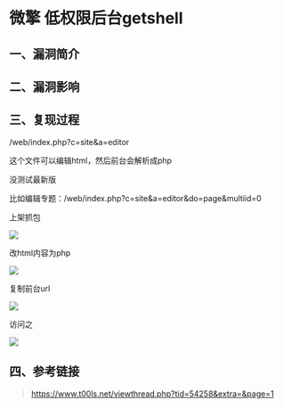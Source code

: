 微擎 低权限后台getshell
=======================

一、漏洞简介
------------

二、漏洞影响
------------

三、复现过程
------------

/web/index.php?c=site&a=editor

这个文件可以编辑html，然后前台会解析成php

没测试最新版

比如编辑专题：/web/index.php?c=site&a=editor&do=page&multiid=0

上架抓包

![](./resource/微擎低权限后台getshell/media/rId24.png)

改html内容为php

![](./resource/微擎低权限后台getshell/media/rId25.png)

复制前台url

![](./resource/微擎低权限后台getshell/media/rId26.png)

访问之

![](./resource/微擎低权限后台getshell/media/rId27.png)

四、参考链接
------------

> <https://www.t00ls.net/viewthread.php?tid=54258&extra=&page=1>
